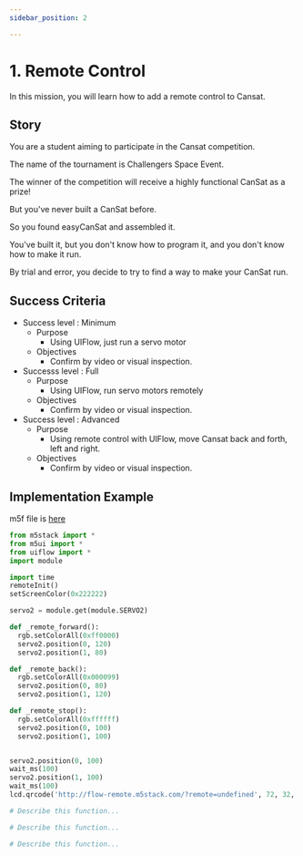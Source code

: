 ```yaml
---
sidebar_position: 2

---
```

# 1. Remote Control
In this mission, you will learn how to add a remote control to Cansat.

## Story
You are a student aiming to participate in the Cansat competition.

The name of the tournament is Challengers Space Event.

The winner of the competition will receive a highly functional CanSat as a prize!

But you've never built a CanSat before.

So you found easyCanSat and assembled it.

You've built it, but you don't know how to program it, and you don't know how to make it run.

By trial and error, you decide to try to find a way to make your CanSat run.

## Success Criteria
- Success level : Minimum
  - Purpose
    - Using UIFlow, just run a servo motor
  - Objectives
    - Confirm by video or visual inspection.
- Successs level : Full
  - Purpose
    - Using UIFlow, run servo motors remotely
  - Objectives
    - Confirm by video or visual inspection.
- Success level : Advanced
  - Purpose
    - Using remote control with UIFlow, move Cansat back and forth, left and right.
  - Objectives
    - Confirm by video or visual inspection.

## Implementation Example
m5f file is [here](https://raw.githubusercontent.com/Yukuro/easyCansat/main/website/static/files/missions/Remote_Cotrol.m5f)

```python
from m5stack import *
from m5ui import *
from uiflow import *
import module

import time
remoteInit()
setScreenColor(0x222222)

servo2 = module.get(module.SERVO2)

def _remote_forward():
  rgb.setColorAll(0xff0000)
  servo2.position(0, 120)
  servo2.position(1, 80)

def _remote_back():
  rgb.setColorAll(0x000099)
  servo2.position(0, 80)
  servo2.position(1, 120)

def _remote_stop():
  rgb.setColorAll(0xffffff)
  servo2.position(0, 100)
  servo2.position(1, 100)


servo2.position(0, 100)
wait_ms(100)
servo2.position(1, 100)
wait_ms(100)
lcd.qrcode('http://flow-remote.m5stack.com/?remote=undefined', 72, 32, 176)

# Describe this function...

# Describe this function...

# Describe this function...
```